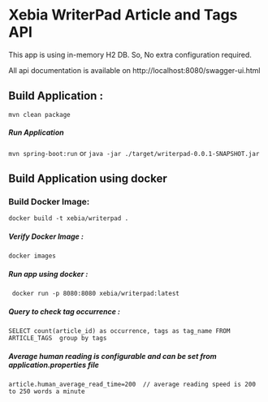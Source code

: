 # Xebia WriterPad Article and Tags API
This app is using in-memory H2 DB. So, No extra configuration required.

All api documentation is available on http://localhost:8080/swagger-ui.html

## Build Application :
``mvn clean package``
##### Run Application
``mvn spring-boot:run`` or ``java -jar ./target/writerpad-0.0.1-SNAPSHOT.jar``

## Build Application using docker
### Build Docker Image: 
``docker build -t xebia/writerpad .``

##### Verify Docker Image : 
``docker images``

##### Run app using docker : 
`` docker run -p 8080:8080 xebia/writerpad:latest``

##### Query to check tag occurrence : 
``SELECT count(article_id) as occurrence, tags as tag_name FROM ARTICLE_TAGS  group by tags``

##### Average human reading is configurable and can be set from application.properties file
``article.human_average_read_time=200 
  // average reading speed is 200 to 250 words a minute``

